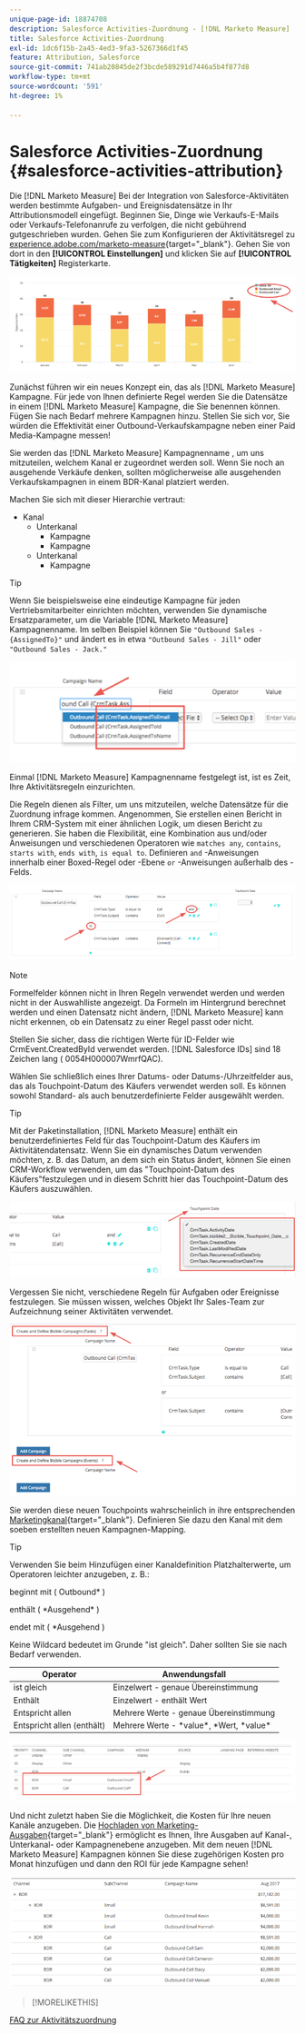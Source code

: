 ```yaml
---
unique-page-id: 18874708
description: Salesforce Activities-Zuordnung - [!DNL Marketo Measure]
title: Salesforce Activities-Zuordnung
exl-id: 1dc6f15b-2a45-4ed3-9fa3-5267366d1f45
feature: Attribution, Salesforce
source-git-commit: 741ab20845de2f3bcde589291d7446a5b4f877d8
workflow-type: tm+mt
source-wordcount: '591'
ht-degree: 1%

---
```


# Salesforce Activities-Zuordnung {#salesforce-activities-attribution}

Die [!DNL Marketo Measure] Bei der Integration von Salesforce-Aktivitäten werden bestimmte Aufgaben- und Ereignisdatensätze in Ihr Attributionsmodell eingefügt. Beginnen Sie, Dinge wie Verkaufs-E-Mails oder Verkaufs-Telefonanrufe zu verfolgen, die nicht gebührend gutgeschrieben wurden. Gehen Sie zum Konfigurieren der Aktivitätsregel zu [experience.adobe.com/marketo-measure](https://experience.adobe.com/marketo-measure){target="_blank"}. Gehen Sie von dort in den **[!UICONTROL Einstellungen]** und klicken Sie auf **[!UICONTROL Tätigkeiten]** Registerkarte.

![](assets/1.png)

Zunächst führen wir ein neues Konzept ein, das als [!DNL Marketo Measure] Kampagne. Für jede von Ihnen definierte Regel werden Sie die Datensätze in einem [!DNL Marketo Measure] Kampagne, die Sie benennen können. Fügen Sie nach Bedarf mehrere Kampagnen hinzu. Stellen Sie sich vor, Sie würden die Effektivität einer Outbound-Verkaufskampagne neben einer Paid Media-Kampagne messen!

Sie werden das [!DNL Marketo Measure] Kampagnenname , um uns mitzuteilen, welchem Kanal er zugeordnet werden soll. Wenn Sie noch an ausgehende Verkäufe denken, sollten möglicherweise alle ausgehenden Verkaufskampagnen in einem BDR-Kanal platziert werden.

Machen Sie sich mit dieser Hierarchie vertraut:

* Kanal
   * Unterkanal
      * Kampagne
      * Kampagne
   * Unterkanal
      * Kampagne

>[!TIP]
>
>Wenn Sie beispielsweise eine eindeutige Kampagne für jeden Vertriebsmitarbeiter einrichten möchten, verwenden Sie dynamische Ersatzparameter, um die Variable [!DNL Marketo Measure] Kampagnenname. Im selben Beispiel können Sie `"Outbound Sales - {AssignedTo}"` und ändert es in etwa `"Outbound Sales - Jill"` oder `"Outbound Sales - Jack."`

![](assets/2.png)

Einmal [!DNL Marketo Measure] Kampagnenname festgelegt ist, ist es Zeit, Ihre Aktivitätsregeln einzurichten.

Die Regeln dienen als Filter, um uns mitzuteilen, welche Datensätze für die Zuordnung infrage kommen. Angenommen, Sie erstellen einen Bericht in Ihrem CRM-System mit einer ähnlichen Logik, um diesen Bericht zu generieren. Sie haben die Flexibilität, eine Kombination aus und/oder Anweisungen und verschiedenen Operatoren wie `matches any`, `contains`, `starts with`, `ends with`, `is equal to`. Definieren `and` -Anweisungen innerhalb einer Boxed-Regel oder -Ebene `or` -Anweisungen außerhalb des -Felds.

![](assets/3.png)

>[!NOTE]
>
>Formelfelder können nicht in Ihren Regeln verwendet werden und werden nicht in der Auswahlliste angezeigt. Da Formeln im Hintergrund berechnet werden und einen Datensatz nicht ändern, [!DNL Marketo Measure] kann nicht erkennen, ob ein Datensatz zu einer Regel passt oder nicht.
>
>Stellen Sie sicher, dass die richtigen Werte für ID-Felder wie CrmEvent.CreatedById verwendet werden. [!DNL Salesforce IDs] sind 18 Zeichen lang ( 0054H000007WmrfQAC).

Wählen Sie schließlich eines Ihrer Datums- oder Datums-/Uhrzeitfelder aus, das als Touchpoint-Datum des Käufers verwendet werden soll. Es können sowohl Standard- als auch benutzerdefinierte Felder ausgewählt werden.

>[!TIP]
>
>Mit der Paketinstallation, [!DNL Marketo Measure] enthält ein benutzerdefiniertes Feld für das Touchpoint-Datum des Käufers im Aktivitätendatensatz. Wenn Sie ein dynamisches Datum verwenden möchten, z. B. das Datum, an dem sich ein Status ändert, können Sie einen CRM-Workflow verwenden, um das &quot;Touchpoint-Datum des Käufers&quot;festzulegen und in diesem Schritt hier das Touchpoint-Datum des Käufers auszuwählen.

![](assets/4.png)

Vergessen Sie nicht, verschiedene Regeln für Aufgaben oder Ereignisse festzulegen. Sie müssen wissen, welches Objekt Ihr Sales-Team zur Aufzeichnung seiner Aktivitäten verwendet.

![](assets/5.png)

Sie werden diese neuen Touchpoints wahrscheinlich in ihre entsprechenden [Marketingkanal](https://experience.adobe.com/#/marketo-measure/MyAccount/Business?busView=false&amp;id=10#/!/MyAccount/Business/Account.Settings.SettingsHome?tab=Channels.Online%20Channels){target="_blank"}. Definieren Sie dazu den Kanal mit dem soeben erstellten neuen Kampagnen-Mapping.

>[!TIP]
>
>Verwenden Sie beim Hinzufügen einer Kanaldefinition Platzhalterwerte, um Operatoren leichter anzugeben, z. B.:
>
>beginnt mit ( Outbound&#42; )
>
enthält ( &#42;Ausgehend&#42; )
>
endet mit ( &#42;Ausgehend )
>
Keine Wildcard bedeutet im Grunde &quot;ist gleich&quot;. Daher sollten Sie sie nach Bedarf verwenden.

| **Operator** | **Anwendungsfall** |
|---|---|
| ist gleich | Einzelwert - genaue Übereinstimmung |
| Enthält | Einzelwert - enthält Wert |
| Entspricht allen | Mehrere Werte - genaue Übereinstimmung |
| Entspricht allen (enthält) | Mehrere Werte - &#42;value&#42;, &#42;Wert, &#42;value&#42; |

![](assets/6.png)

Und nicht zuletzt haben Sie die Möglichkeit, die Kosten für Ihre neuen Kanäle anzugeben. Die [Hochladen von Marketing-Ausgaben](https://experience.adobe.com/#/marketo-measure/MyAccount/Business?busView=false&amp;id=10#/!/MyAccount/Business/Account.Settings.SettingsHome?tab=Reporting.Marketing%20Spend){target="_blank"} ermöglicht es Ihnen, Ihre Ausgaben auf Kanal-, Unterkanal- oder Kampagnenebene anzugeben. Mit dem neuen [!DNL Marketo Measure] Kampagnen können Sie diese zugehörigen Kosten pro Monat hinzufügen und dann den ROI für jede Kampagne sehen!

![](assets/7.png)

>[!MORELIKETHIS]
>
[FAQ zur Aktivitätszuordnung](/help/advanced-marketo-measure-features/activities-attribution/activities-attribution-faq.md)
